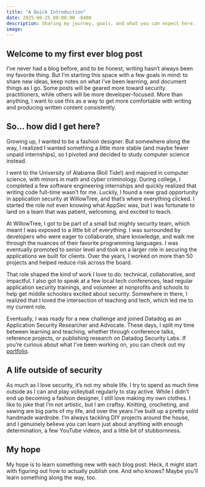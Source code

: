 ```yaml
---
title: "A Quick Introduction"
date: 2025-06-25 08:00:00 -0400  
description: Sharing my journey, goals, and what you can expect here. 
image: 
---
```

## Welcome to my first ever blog post
I’ve never had a blog before, and to be honest, writing hasn’t always been my favorite thing. But I’m starting this space with a few goals in mind: to share new ideas, keep notes on what I’ve been learning, and document things as I go. Some posts will be geared more toward security practitioners, while others will be more developer-focused. More than anything, I want to use this as a way to get more comfortable with writing and producing written content consistently.

## So… how did I get here?
Growing up, I wanted to be a fashion designer. But somewhere along the way, I realized I wanted something a little more stable (and maybe fewer unpaid internships), so I pivoted and decided to study computer science instead.

I went to the University of Alabama (Roll Tide!) and majored in computer science, with minors in math and cyber criminology. During college, I completed a few software engineering internships and quickly realized that writing code full-time wasn’t for me. Luckily, I found a new grad opportunity in application security at WillowTree, and that’s where everything clicked. I started the role not even knowing what AppSec was, but I was fortunate to land on a team that was patient, welcoming, and excited to teach.

At WillowTree, I got to be part of a small but mighty security team, which meant I was exposed to a little bit of everything. I was surrounded by developers who were eager to collaborate, share knowledge, and walk me through the nuances of their favorite programming languages. I was eventually promoted to senior level and took on a larger role in securing the applications we built for clients. Over the years, I worked on more than 50 projects and helped reduce risk across the board.

That role shaped the kind of work I love to do: technical, collaborative, and impactful. I also got to speak at a few local tech conferences, lead regular application security trainings, and volunteer at nonprofits and schools to help get middle schoolers excited about security. Somewhere in there, I realized that I loved the intersection of teaching and tech, which led me to my current role.

Eventually, I was ready for a new challenge and joined Datadog as an Application Security Researcher and Advocate. These days, I split my time between learning and teaching, whether through conference talks, reference projects, or publishing research on Datadog Security Labs. If you’re curious about what I’ve been working on, you can check out my [portfolio](../portfolio).

## A life outside of security
As much as I love security, it’s not my whole life. I try to spend as much time outside as I can and play volleyball regularly to stay active. While I didn’t end up becoming a fashion designer, I still love making my own clothes. I like to joke that I’m not artistic, but I am craftsy. Knitting, crocheting, and sewing are big parts of my life, and over the years I’ve built up a pretty solid handmade wardrobe. I’m always tackling DIY projects around the house, and I genuinely believe you can learn just about anything with enough determination, a few YouTube videos, and a little bit of stubbornness.

## My hope
My hope is to learn something new with each blog post. Heck, it might start with figuring out how to actually publish one. And who knows? Maybe you’ll learn something along the way, too.
